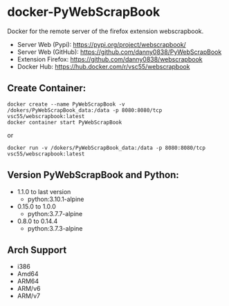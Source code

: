 # docker-PyWebScrapBook

Docker for the remote server of the firefox extension webscrapbook. 
* Server Web (Pypi): https://pypi.org/project/webscrapbook/
* Server Web (GitHub): https://github.com/danny0838/PyWebScrapBook
* Extension Firefox: https://github.com/danny0838/webscrapbook
* Docker Hub: https://hub.docker.com/r/vsc55/webscrapbook

## Create Container:
```
docker create --name PyWebScrapBook -v /dokers/PyWebScrapBook_data:/data -p 8080:8080/tcp vsc55/webscrapbook:latest
docker container start PyWebScrapBook
```
or
```
docker run -v /dokers/PyWebScrapBook_data:/data -p 8080:8080/tcp vsc55/webscrapbook:latest
```

## Version PyWebScrapBook and Python:
* 1.1.0 to last version
  * python:3.10.1-alpine
* 0.15.0 to 1.0.0
  * python:3.7.7-alpine
* 0.8.0 to 0.14.4 
  * python:3.7.3-alpine

## Arch Support
* i386
* Amd64
* ARM64
* ARM/v6
* ARM/v7